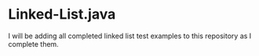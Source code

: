 # Linked-List.java
I will be adding all completed linked list test examples to this repository as I complete them.
